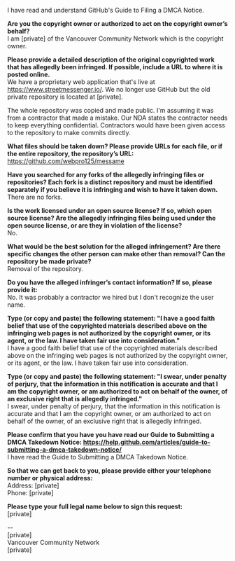I have read and understand GitHub's Guide to Filing a DMCA Notice.

**Are you the copyright owner or authorized to act on the copyright owner’s behalf?**  
I am [private] of the Vancouver Community Network which is the copyright owner.

**Please provide a detailed description of the original copyrighted work that has allegedly been infringed. If possible, include a URL to where it is posted online.**  
We have a proprietary web application that's live at https://www.streetmessenger.io/. We no longer use GitHub but the old private repository is located at [private].

The whole repository was copied and made public. I'm assuming it was from a contractor that made a mistake. Our NDA states the contractor needs to keep everything confidential. Contractors would have been given access to the repository to make commits directly.

**What files should be taken down? Please provide URLs for each file, or if the entire repository, the repository’s URL:**  
https://github.com/webpro125/messame

**Have you searched for any forks of the allegedly infringing files or repositories? Each fork is a distinct repository and must be identified separately if you believe it is infringing and wish to have it taken down.**  
There are no forks.

**Is the work licensed under an open source license? If so, which open source license? Are the allegedly infringing files being used under the open source license, or are they in violation of the license?**  
No.

**What would be the best solution for the alleged infringement? Are there specific changes the other person can make other than removal? Can the repository be made private?**  
Removal of the repository.

**Do you have the alleged infringer’s contact information? If so, please provide it:**  
No. It was probably a contractor we hired but I don't recognize the user name.

**Type (or copy and paste) the following statement: "I have a good faith belief that use of the copyrighted materials described above on the infringing web pages is not authorized by the copyright owner, or its agent, or the law. I have taken fair use into consideration."**  
I have a good faith belief that use of the copyrighted materials described above on the infringing web pages is not authorized by the copyright owner, or its agent, or the law. I have taken fair use into consideration.

**Type (or copy and paste) the following statement: "I swear, under penalty of perjury, that the information in this notification is accurate and that I am the copyright owner, or am authorized to act on behalf of the owner, of an exclusive right that is allegedly infringed."**  
I swear, under penalty of perjury, that the information in this notification is accurate and that I am the copyright owner, or am authorized to act on behalf of the owner, of an exclusive right that is allegedly infringed.

**Please confirm that you have you have read our Guide to Submitting a DMCA Takedown Notice: https://help.github.com/articles/guide-to-submitting-a-dmca-takedown-notice/**  
I have read the Guide to Submitting a DMCA Takedown Notice.

**So that we can get back to you, please provide either your telephone number or physical address:**  
Address: [private]   
Phone: [private]

**Please type your full legal name below to sign this request:**  
[private]

--  
[private]  
Vancouver Community Network  
[private]

